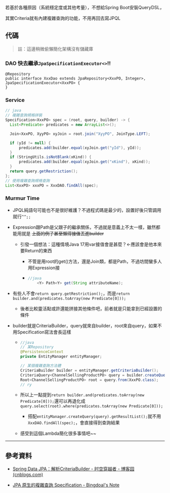 ﻿---
tags:
  - JPA
---

若基於各種原因（系統穩定度或其他考量），不想給Spring Boot安裝QueryDSL，

其實Criteria就有內建複雜查詢的功能，不用再回去寫JPQL

## 代碼

> 註：這邊稍微偷懶簡化架構沒有儲藏庫

### DAO 快去繼承`JpaSpecificationExecutor<>`!!

```
@Repository
public interface XxxDao extends JpaRepository<XxxPO, Integer>, JpaSpecificationExecutor<XxxPO> {
}
```

### Service

```java
// java
// 複雜查詢規格拼裝
Specification<XxxPO> spec = (root, query, builder) -> {
  List<Predicate> predicates = new ArrayList<>();

  Join<XxxPO, XyyPO> xyJoin = root.join("XyyPO", JoinType.LEFT);

  if (yId != null) {
      predicates.add(builder.equal(xyJoin.get("yId"), yId));
  }
  if (StringUtils.isNotBlank(xKind)) {
      predicates.add(builder.equal(xyJoin.get("xKind"), xKind));
  }
  return query.getRestriction();
};
// 使用複雜查詢規格查詢
List<XxxPO> xxxPO = XxxDAO.findAll(spec);
```

### Murmur Time

- JPQL純語句可能也不是很好維護？不過程式碼是最少的，設置好後只管調用就行`^^;;`

- Expression跟Path是父跟子的繼承關係，不過就是意義上不太一樣，雖然都能用就是 ~~上面的例子甚至懶得接值丟進builder~~

    - 引發一個想法：這種情境Java 17用var接值會是甚麼？<-應該會是他本來要Return的東西

        - 不管是用root的get()方法，還是Join類，都是Path，不過坊間蠻多人用Expression接

        - 
          ```java
          //java
              <Y> Path<Y> get(String attributeName);
          ```

- 有些人不會`return query.getRestriction();`，而是`return builder.and(predicates.toArray(new Predicate[0]));`

    - 後者比較靈活點或許還能拼接其他條件吧，前者就是只能拿到已經設置的條件

- builder就是CriteriaBuilder，query就來自builder，root來自query，如果不用Specification寫法會長這樣

    - 
      ```java
      //java
      // 某Repository
      @PersistenceContext
      private EntityManager entityManager;
      
      // 某個複雜查詢方法體
      CriteriaBuilder builder = entityManager.getCriteriaBuilder();
      CriteriaQuery<ChannelSellingProductPO> query = builder.createQuery(XxxPO.class);
      Root<ChannelSellingProductPO> root = query.from(XxxPO.class);
      // ry
      ```

    - 所以上一點提到`return builder.and(predicates.toArray(new Predicate[0]));`還可以再退化成`query.select(root).where(predicates.toArray(new Predicate[0]));`

        - 搭配`entityManager.createQuery(query).getResultList();`就不用`XxxDAO.findAll(spec);`，會直接得到查詢結果

    - 感受到這個Lambda簡化很多事情吧\~\~

---

## 參考資料

- [Spring Data JPA：解析CriteriaBuilder - 时空穿越者 - 博客园 (cnblogs.com)](https://www.cnblogs.com/studyLog-share/p/15190011.html) 

- [JPA 原生的複雜查詢 Specification - Bingdoal's Note](https://bingdoal.github.io/backend/2023/01/jpa-complex-query-with-specification/) 